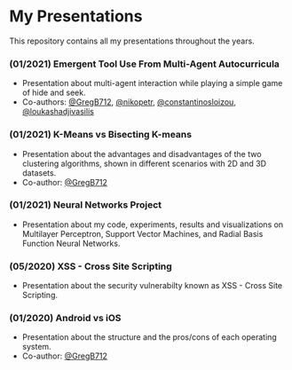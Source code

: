 # My Presentations
This repository contains all my presentations throughout the years.

### (01/2021) Emergent Tool Use From Multi-Agent Autocurricula 
- Presentation about multi-agent interaction while playing a simple game of hide and seek. 
- Co-authors: [@GregB712](https://github.com/GregB712), [@nikopetr](https://github.com/nikopetr), [@constantinosloizou](https://github.com/constantinosloizou), [@loukashadjivasilis](https://github.com/loukashadjivasilis)


### (01/2021) K-Means vs Bisecting K-means
- Presentation about the advantages and disadvantages of the two clustering algorithms, shown in different scenarios with 2D and 3D datasets.
- Co-author: [@GregB712](https://github.com/GregB712)


### (01/2021) Neural Networks Project
- Presentation about my code, experiments, results and visualizations on Multilayer Perceptron, Support Vector Machines, and Radial Basis Function Neural Networks. 


### (05/2020) XSS - Cross Site Scripting
- Presentation about the security vulnerabilty known as XSS - Cross Site Scripting.


### (01/2020) Android vs iOS
- Presentation about the structure and the pros/cons of each operating system.
- Co-author: [@GregB712](https://github.com/GregB712)
